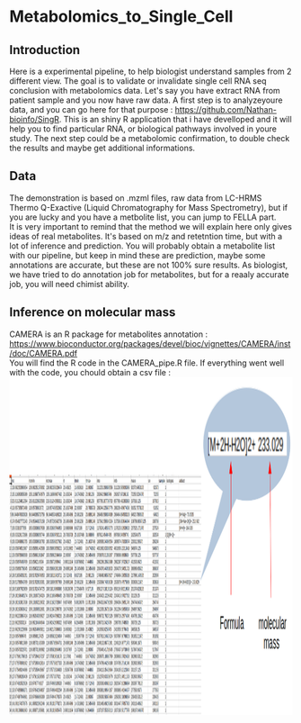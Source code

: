 # Metabolomics_to_Single_Cell
## Introduction
Here is a experimental pipeline, to help biologist understand samples from 2 different view. The goal is to validate or invalidate single cell RNA seq conclusion with metabolomics data. Let's say you have extract RNA from patient sample and you now have raw data. A first step is to analyzeyoure data, and you can go here for that purpose : https://github.com/Nathan-bioinfo/SingR. This is an shiny R application that i have develloped and it will help you to find particular RNA, or biological pathways involved in youre study. The next step could be a metabolomic confirmation, to double check the results and maybe get additional informations.<br/>
## Data
The demonstration is based on .mzml files, raw data from LC-HRMS Thermo Q-Exactive (Liquid Chromatography for Mass Spectrometry), but if you are lucky and you have a metbolite list, you can jump to FELLA part.<br/>
It is very important to remind that the method we will explain here only gives ideas of real metabolites. It's based on m/z and retetntion time, but with a lot of inference and prediction. You will probably obtain a metabolite list with our pipeline, but keep in mind these are prediction, maybe some annotations are accurate, but these are not 100% sure results. As biologist, we have tried to do annotation job for metabolites, but for a reaaly accurate job, you will need chimist ability. <br/>
## Inference on molecular mass
CAMERA is an R package for metabolites annotation : https://www.bioconductor.org/packages/devel/bioc/vignettes/CAMERA/inst/doc/CAMERA.pdf <br/>
You will find the R code in the CAMERA_pipe.R file. If everything went well with the code, you chould obtain a csv file : <img src="./csv_fig.png" width="1000" height="600">


